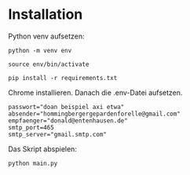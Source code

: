 # Installation

Python venv aufsetzen:
```
python -m venv env

source env/bin/activate

pip install -r requirements.txt
```

Chrome installieren. Danach die .env-Datei aufsetzen.
```
passwort="doan beispiel axi etwa"
absender="hommingbergergepardenforelle@gmail.com"
empfaenger="donald@entenhausen.de"
smtp_port=465
smtp_server="gmail.smtp.com"
```

Das Skript abspielen:
```
python main.py

```



